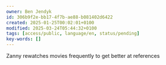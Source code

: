 ```yaml
---
owner: Ben Jendyk
id: 306b9f2e-bb17-4f7b-ae88-b081402d6422
created: 2025-01-25T00:02:01+0100
modified: 2025-03-24T05:44:32+0100
tags: [access/public, language/en, status/pending]
key-words: []
---
```


Zanny rewatches movies frequently to get better at references 